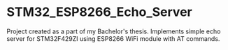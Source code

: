 # STM32_ESP8266_Echo_Server
Project created as a part of my Bachelor's thesis. Implements simple echo server for STM32F429ZI using ESP8266 WiFi module with AT commands.

